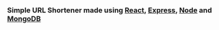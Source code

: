 ### Simple URL Shortener made using [React](https://react.dev/), [Express](https://expressjs.com/), [Node](https://nodejs.org/en) and [MongoDB](https://www.mongodb.com/)

